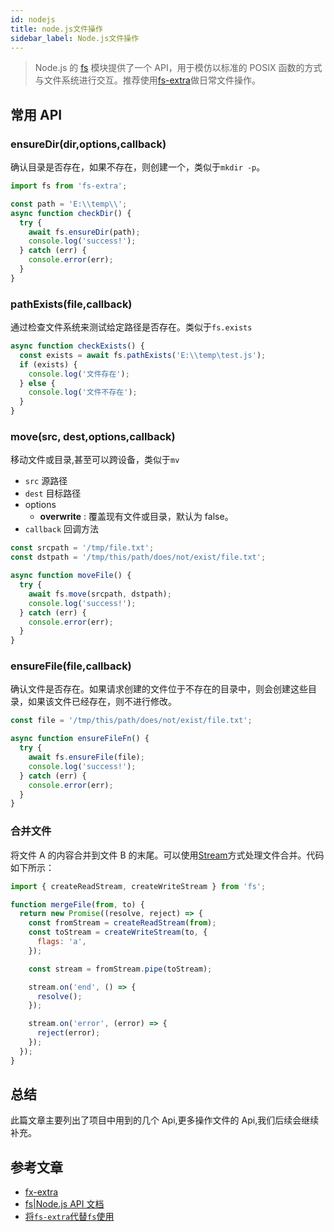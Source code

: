 ```yaml
---
id: nodejs
title: node.js文件操作
sidebar_label: Node.js文件操作
---
```


> Node.js 的 [fs](https://nodejs.org/dist/latest-v10.x/docs/api/fs.html) 模块提供了一个 API，用于模仿以标准的 POSIX 函数的方式与文件系统进行交互。推荐使用[fs-extra](https://github.com/jprichardson/node-fs-extra)做日常文件操作。

## 常用 API

### ensureDir(dir,options,callback)

确认目录是否存在，如果不存在，则创建一个，类似于`mkdir -p`。

```javascript
import fs from 'fs-extra';

const path = 'E:\\temp\\';
async function checkDir() {
  try {
    await fs.ensureDir(path);
    console.log('success!');
  } catch (err) {
    console.error(err);
  }
}
```

### pathExists(file,callback)

通过检查文件系统来测试给定路径是否存在。类似于`fs.exists`

```js
async function checkExists() {
  const exists = await fs.pathExists('E:\\temp\test.js');
  if (exists) {
    console.log('文件存在');
  } else {
    console.log('文件不存在');
  }
}
```

### move(src, dest,options,callback)

移动文件或目录,甚至可以跨设备，类似于`mv`

- `src` 源路径
- `dest` 目标路径
- options
  - **overwrite** : 覆盖现有文件或目录，默认为 false。
- `callback` 回调方法

```js
const srcpath = '/tmp/file.txt';
const dstpath = '/tmp/this/path/does/not/exist/file.txt';

async function moveFile() {
  try {
    await fs.move(srcpath, dstpath);
    console.log('success!');
  } catch (err) {
    console.error(err);
  }
}
```

### ensureFile(file,callback)

确认文件是否存在。如果请求创建的文件位于不存在的目录中，则会创建这些目录，如果该文件已经存在，则不进行修改。

```js
const file = '/tmp/this/path/does/not/exist/file.txt';

async function ensureFileFn() {
  try {
    await fs.ensureFile(file);
    console.log('success!');
  } catch (err) {
    console.error(err);
  }
}
```

### 合并文件

将文件 A 的内容合并到文件 B 的末尾。可以使用[Stream](https://nodejs.org/api/stream.html)方式处理文件合并。代码如下所示：

```js
import { createReadStream, createWriteStream } from 'fs';

function mergeFile(from, to) {
  return new Promise((resolve, reject) => {
    const fromStream = createReadStream(from);
    const toStream = createWriteStream(to, {
      flags: 'a',
    });

    const stream = fromStream.pipe(toStream);

    stream.on('end', () => {
      resolve();
    });

    stream.on('error', (error) => {
      reject(error);
    });
  });
}
```

## 总结

此篇文章主要列出了项目中用到的几个 Api,更多操作文件的 Api,我们后续会继续补充。

## 参考文章

- [fx-extra](https://github.com/jprichardson/node-fs-extra#nodejs-fs-extra)
- [fs|Node.js API 文档](http://nodejs.cn/api/fs.html)
- [将`fs-extra`代替`fs`使用](https://www.colabug.com/3668248.html)
